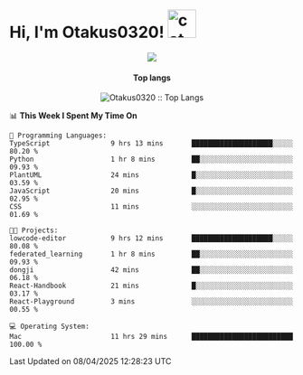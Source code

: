 <h1> Hi, I'm Otakus0320! <img src="https://media.giphy.com/media/mGcNjsfWAjY5AEZNw6/giphy.gif" width="50" alt="cat"></h1>

<p align="center"><a href="https://wakatime.com/@044d69d0-1253-4f60-96b6-5d19a0f9dde5"><img src="https://wakatime.com/badge/user/044d69d0-1253-4f60-96b6-5d19a0f9dde5.svg" /></a></p>

<h4 align="center">Top langs</h4>

<p align="center"><img src="https://github-readme-stats.vercel.app/api/top-langs/?username=Otakus0320&langs_count=10&theme=tokyonight&layout=compact&timestamp={{random_number}}" alt="Otakus0320 :: Top Langs" /></p>

<!--START_SECTION:waka-->
📊 **This Week I Spent My Time On** 

```text
💬 Programming Languages: 
TypeScript               9 hrs 13 mins       ████████████████████░░░░░   80.20 % 
Python                   1 hr 8 mins         ██░░░░░░░░░░░░░░░░░░░░░░░   09.93 % 
PlantUML                 24 mins             █░░░░░░░░░░░░░░░░░░░░░░░░   03.59 % 
JavaScript               20 mins             █░░░░░░░░░░░░░░░░░░░░░░░░   02.95 % 
CSS                      11 mins             ░░░░░░░░░░░░░░░░░░░░░░░░░   01.69 % 

🐱‍💻 Projects: 
lowcode-editor           9 hrs 12 mins       ████████████████████░░░░░   80.08 % 
federated_learning       1 hr 8 mins         ██░░░░░░░░░░░░░░░░░░░░░░░   09.93 % 
dongji                   42 mins             ██░░░░░░░░░░░░░░░░░░░░░░░   06.18 % 
React-Handbook           21 mins             █░░░░░░░░░░░░░░░░░░░░░░░░   03.17 % 
React-Playground         3 mins              ░░░░░░░░░░░░░░░░░░░░░░░░░   00.55 % 

💻 Operating System: 
Mac                      11 hrs 29 mins      █████████████████████████   100.00 % 
```


 Last Updated on 08/04/2025 12:28:23 UTC
<!--END_SECTION:waka-->
